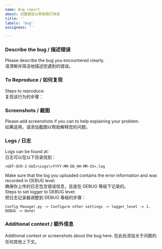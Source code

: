 ```yaml
---
name: Bug report
about: 创建报告以帮助我们改进
title: ''
labels: 'bug'
assignees: ''

---
```


### **Describe the bug / 描述错误**  
Please describe the bug you encountered clearly.  
请清晰并简洁地描述您遇到的错误。

### **To Reproduce / 如何复现**  
Steps to reproduce:  
复现该行为的步骤：

### **Screenshots / 截图**
Please add screenshots if you can to help explaining your problem.  
如果适用，请添加截图以帮助解释您的问题。

### **Logs / 日志**
Logs can be found at:  
日志可以在以下目录找到：
```text
<GOT-OCR-2-GUI>\Logs\<YYYY-MM-DD_HH-MM-SS>.log
```
Make sure that the log you uploaded contains the error information and was recorded in DEBUG level.    
确保你上传的日志包含错误信息，且是在 DEBUG 等级下记录的。  
Steps to set logger to DEBUG level:  
把日志记录器调整到 DEBUG 等级的步骤：
```text
Config Manager.py -> Configure other settings -> logger_level -> 1. DEBUG -> Done!
```

### **Additional context / 额外信息**
Additional context or screenshots about the bug here.
在此处添加关于问题的任何其他上下文。
